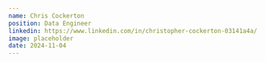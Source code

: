 ```yaml
---
name: Chris Cockerton
position: Data Engineer
linkedin: https://www.linkedin.com/in/christopher-cockerton-03141a4a/
image: placeholder
date: 2024-11-04
---
```


